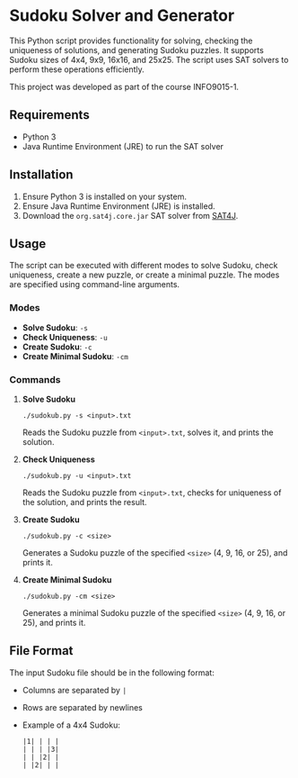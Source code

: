 # Sudoku Solver and Generator

This Python script provides functionality for solving, checking the uniqueness of solutions, and generating Sudoku puzzles. It supports Sudoku sizes of 4x4, 9x9, 16x16, and 25x25. The script uses SAT solvers to perform these operations efficiently.

This project was developed as part of the course INFO9015-1.

## Requirements

- Python 3
- Java Runtime Environment (JRE) to run the SAT solver

## Installation

1. Ensure Python 3 is installed on your system.
2. Ensure Java Runtime Environment (JRE) is installed.
3. Download the `org.sat4j.core.jar` SAT solver from [SAT4J](http://www.sat4j.org/).

## Usage

The script can be executed with different modes to solve Sudoku, check uniqueness, create a new puzzle, or create a minimal puzzle. The modes are specified using command-line arguments.

### Modes

- **Solve Sudoku**: `-s`
- **Check Uniqueness**: `-u`
- **Create Sudoku**: `-c`
- **Create Minimal Sudoku**: `-cm`

### Commands

1. **Solve Sudoku**

    ```
    ./sudokub.py -s <input>.txt
    ```

    Reads the Sudoku puzzle from `<input>.txt`, solves it, and prints the solution.

2. **Check Uniqueness**

    ```
    ./sudokub.py -u <input>.txt
    ```

    Reads the Sudoku puzzle from `<input>.txt`, checks for uniqueness of the solution, and prints the result.

3. **Create Sudoku**

    ```
    ./sudokub.py -c <size>
    ```

    Generates a Sudoku puzzle of the specified `<size>` (4, 9, 16, or 25), and prints it.

4. **Create Minimal Sudoku**

    ```
    ./sudokub.py -cm <size>
    ```

    Generates a minimal Sudoku puzzle of the specified `<size>` (4, 9, 16, or 25), and prints it.

## File Format

The input Sudoku file should be in the following format:

- Columns are separated by `|`
- Rows are separated by newlines
- Example of a 4x4 Sudoku:

    ```
    |1| | | |
    | | | |3|
    | | |2| |
    | |2| | |
    ```